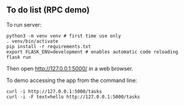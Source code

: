 To do list (RPC demo)
---------------------

To run server:

```shell
python3 -m venv venv # first time use only
. venv/bin/activate
pip install -r requirements.txt
export FLASK_ENV=development # enables automatic code reloading
flask run
```

Then open http://127.0.0.1:5000/ in a web browser.

To demo accessing the app from the command line:

```shell
curl -i http://127.0.0.1:5000/tasks
curl -i -F text=hello http://127.0.0.1:5000/tasks
```
